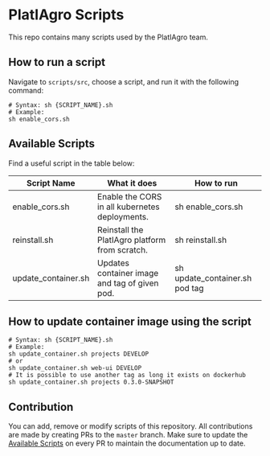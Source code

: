 # PlatIAgro Scripts

This repo contains many scripts used by the PlatIAgro team.

## How to run a script

Navigate to `scripts/src`, choose a script, and run it with the following command:

```shell
# Syntax: sh {SCRIPT_NAME}.sh
# Example:
sh enable_cors.sh
```

## Available Scripts

Find a useful script in the table below:

| Script Name    | What it does                                   | How to run        |
| -------------- | ---------------------------------------------- | ----------------- |
| enable_cors.sh | Enable the CORS in all kubernetes deployments. | sh enable_cors.sh |
| reinstall.sh   | Reinstall the PlatIAgro platform from scratch. | sh reinstall.sh   |
| update_container.sh   | Updates container image and tag of given pod. | sh update_container.sh pod tag   |


## How to update container image using the script

```shell
# Syntax: sh {SCRIPT_NAME}.sh
# Example:
sh update_container.sh projects DEVELOP
# or
sh update_container.sh web-ui DEVELOP
# It is possible to use another tag as long it exists on dockerhub
sh update_container.sh projects 0.3.0-SNAPSHOT
```
## Contribution

You can add, remove or modify scripts of this repository. All contributions are made by creating PRs to the `master` branch. Make sure to update the [Available Scripts](#available-scripts) on every PR to maintain the documentation up to date.
